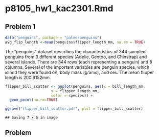p8105_hw1_kac2301.Rmd
================

## Problem 1

``` r
data("penguins", package = "palmerpenguins")
avg_flip_length <-mean(penguins$flipper_length_mm, na.rm = TRUE)
```

The “penguins” dataset describes the characteristics of 344 sampled
penguins from 3 different species (Adelie, Gentoo, and Chinstrap) and
several islands. There are 344 rows (each representing a penguin) and 8
columns. Several of the important variables are penguin species, which
island they were found on, body mass (grams), and sex. The mean flipper
length is 200.9152mm.

``` r
flipper_bill_scatter <- ggplot(penguins, aes(x = bill_length_mm, 
                     y = flipper_length_mm, 
                     color = species)) + 
  geom_point(na.rm=TRUE)

ggsave("flipper_bill_scatter.pdf", plot = flipper_bill_scatter)
```

    ## Saving 7 x 5 in image

## Problem

